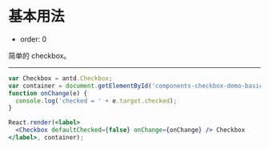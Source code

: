 # 基本用法

- order: 0

简单的 checkbox。

---

````jsx
var Checkbox = antd.Checkbox;
var container = document.getElementById('components-checkbox-demo-basic');
function onChange(e) {
  console.log('checked = ' + e.target.checked);
}

React.render(<label>
  <Checkbox defaultChecked={false} onChange={onChange} /> Checkbox
</label>, container);
````
